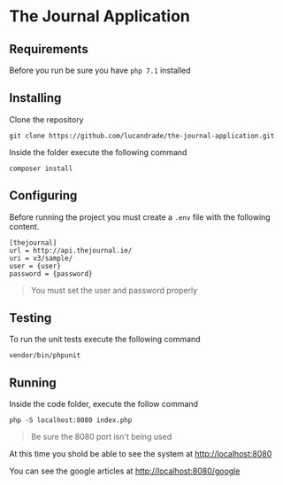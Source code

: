 # The Journal Application

## Requirements

Before you run be sure you have `php 7.1` installed

## Installing

Clone the repository

```
git clone https://github.com/lucandrade/the-journal-application.git
```

Inside the folder execute the following command

```
composer install
```

## Configuring

Before running the project you must create a `.env` file with the following content.

```
[thejournal]
url = http://api.thejournal.ie/
uri = v3/sample/
user = {user}
password = {password}
```
> You must set the user and password properly

## Testing

To run the unit tests execute the following command

```
vendor/bin/phpunit
```

## Running

Inside the code folder, execute the follow command

```
php -S localhost:8080 index.php
```
> Be sure the 8080 port isn't being used

At this time you shold be able to see the system at [http://localhost:8080](http://localhost:8080)

You can see the google articles at [http://localhost:8080/google](http://localhost:8080/google)
